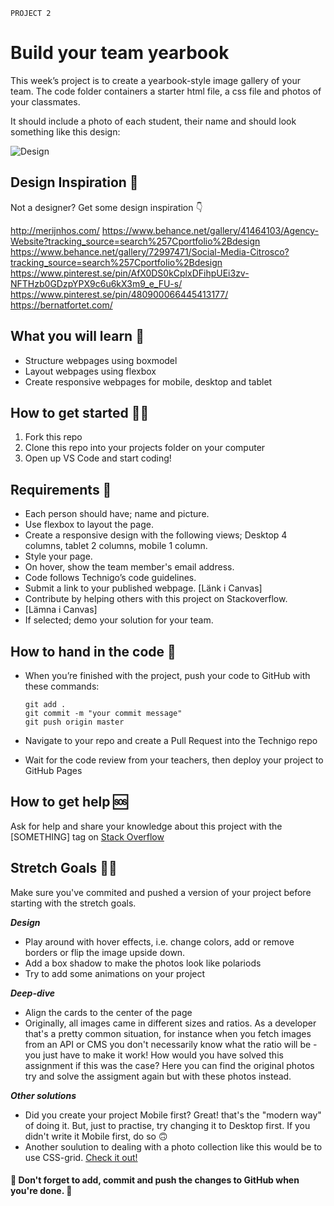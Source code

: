`PROJECT 2`

# Build your team yearbook

This week’s project is to create a yearbook-style image gallery of your team.
The code folder containers a starter html file, a css file and photos of your classmates.

It should include a photo of each student, their name and should look something like this design:

![Design](https://github.com/Technigo/assignment-1-yearbook/blob/master/design.png)

## Design Inspiration 🎨

Not a designer? Get some design inspiration 👇

http://merijnhos.com/
https://www.behance.net/gallery/41464103/Agency-Website?tracking_source=search%257Cportfolio%2Bdesign
https://www.behance.net/gallery/72997471/Social-Media-Citrosco?tracking_source=search%257Cportfolio%2Bdesign
https://www.pinterest.se/pin/AfX0DS0kCplxDFihpUEi3zv-NFTHzb0GDzpYPX9c6u6kX3m9_e_FU-s/
https://www.pinterest.se/pin/480900066445413177/
https://bernatfortet.com/

## What you will learn 🧠

- Structure webpages using boxmodel
- Layout webpages using flexbox
- Create responsive webpages for mobile, desktop and tablet

## How to get started 💪🏼

1. Fork this repo
2. Clone this repo into your projects folder on your computer
3. Open up VS Code and start coding!

## Requirements 🧪

- Each person should have; name and picture.
- Use flexbox to layout the page.
- Create a responsive design with the following views; Desktop 4 columns, tablet 2 columns, mobile 1 column.
- Style your page.
- On hover, show the team member's email address.
- Code follows Technigo’s code guidelines.
- Submit a link to your published webpage. [Länk i Canvas]
- Contribute by helping others with this project on Stackoverflow.
- [Lämna i Canvas]
- If selected; demo your solution for your team.

## How to hand in the code 🎯

- When you’re finished with the project, push your code to GitHub with these commands:

  ```
  git add .
  git commit -m "your commit message"
  git push origin master
  ```

- Navigate to your repo and create a Pull Request into the Technigo repo
- Wait for the code review from your teachers, then deploy your project to GitHub Pages

## How to get help 🆘

Ask for help and share your knowledge about this project with the [SOMETHING] tag on [Stack Overflow](https://stackoverflow.com/c/technigo/questions)

## Stretch Goals 🏃‍♂

Make sure you've commited and pushed a version of your project before starting with the stretch goals.

**_Design_**

- Play around with hover effects, i.e. change colors, add or remove borders or flip the image upside down.
- Add a box shadow to make the photos look like polariods
- Try to add some animations on your project

**_Deep-dive_**

- Align the cards to the center of the page
- Originally, all images came in different sizes and ratios. As a developer that's a pretty common situation, for instance when you fetch images from an API or CMS you don't necessarily know what the ratio will be - you just have to make it work! How would you have solved this assignment if this was the case? Here you can find the original photos try and solve the assigment again but with these photos instead.

**_Other solutions_**

- Did you create your project Mobile first? Great! that's the "modern way" of doing it. But, just to practise, try changing it to Desktop first. If you didn't write it Mobile first, do so 🙃
- Another soulution to dealing with a photo collection like this would be to use CSS-grid. [Check it out!](https://css-tricks.com/snippets/css/complete-guide-grid/)

#### 🚨 Don't forget to add, commit and push the changes to GitHub when you're done. 🏁

